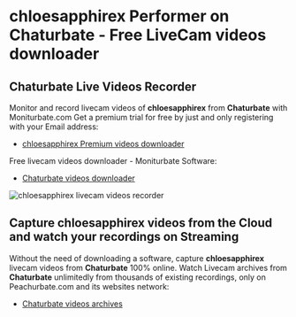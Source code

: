 # chloesapphirex Performer on Chaturbate - Free LiveCam videos downloader

## Chaturbate Live Videos Recorder

Monitor and record livecam videos of **chloesapphirex** from **Chaturbate** with Moniturbate.com
Get a premium trial for free by just and only registering with your Email address:
* [chloesapphirex Premium videos downloader](https://moniturbate.com/request-demo-licence-key.html)

Free livecam videos downloader - Moniturbate Software:
* [Chaturbate videos downloader](https://moniturbate.com/moniturbate-download-software.html)

![chloesapphirex livecam videos recorder](https://peachurnet.com/templates/moniturbate-software.png)


## Capture chloesapphirex videos from the Cloud and watch your recordings on Streaming

Without the need of downloading a software, capture **chloesapphirex** livecam videos from **Chaturbate** 100% online.
Watch Livecam archives from **Chaturbate** unlimitedly from thousands of existing recordings, only on Peachurbate.com and its websites network:
* [Chaturbate videos archives](https://peachurnet.com/)
